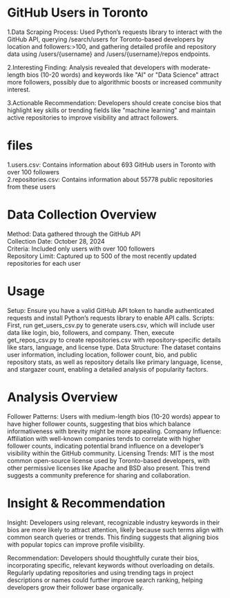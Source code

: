 # GitHub Users in Toronto

1.Data Scraping Process: Used Python’s requests library to interact with the GitHub API, querying /search/users for Toronto-based developers by location and followers:>100, and gathering detailed profile and repository data using /users/{username} and /users/{username}/repos endpoints.

2.Interesting Finding: Analysis revealed that developers with moderate-length bios (10-20 words) and keywords like "AI" or "Data Science" attract more followers, possibly due to algorithmic boosts or increased community interest.

3.Actionable Recommendation: Developers should create concise bios that highlight key skills or trending fields like "machine learning" and maintain active repositories to improve visibility and attract followers.

# files
1.users.csv: Contains information about 693 GitHub users in Toronto with over 100 followers  
2.repositories.csv: Contains information about 55778 public repositories from these users  

# Data Collection Overview
Method: Data gathered through the GitHub API  
Collection Date: October 28, 2024  
Criteria: Included only users with over 100 followers  
Repository Limit: Captured up to 500 of the most recently updated repositories for each user  

# Usage
Setup: Ensure you have a valid GitHub API token to handle authenticated requests and install Python’s requests library to enable API calls.
Scripts: First, run get_users_csv.py to generate users.csv, which will include user data like login, bio, followers, and company. Then, execute get_repos_csv.py to create repositories.csv with repository-specific details like stars, language, and license type.
Data Structure: The dataset contains user information, including location, follower count, bio, and public repository stats, as well as repository details like primary language, license, and stargazer count, enabling a detailed analysis of popularity factors.

# Analysis Overview
Follower Patterns: Users with medium-length bios (10-20 words) appear to have higher follower counts, suggesting that bios which balance informativeness with brevity might be more appealing.
Company Influence: Affiliation with well-known companies tends to correlate with higher follower counts, indicating potential brand influence on a developer’s visibility within the GitHub community.
Licensing Trends: MIT is the most common open-source license used by Toronto-based developers, with other permissive licenses like Apache and BSD also present. This trend suggests a community preference for sharing and collaboration.

# Insight & Recommendation
Insight: Developers using relevant, recognizable industry keywords in their bios are more likely to attract attention, likely because such terms align with common search queries or trends. This finding suggests that aligning bios with popular topics can improve profile visibility.

Recommendation: Developers should thoughtfully curate their bios, incorporating specific, relevant keywords without overloading on details. Regularly updating repositories and using trending tags in project descriptions or names could further improve search ranking, helping developers grow their follower base organically.
